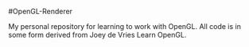 #OpenGL-Renderer

My personal repository for learning to work with OpenGL. All code is in some form derived from Joey de Vries Learn OpenGL.
